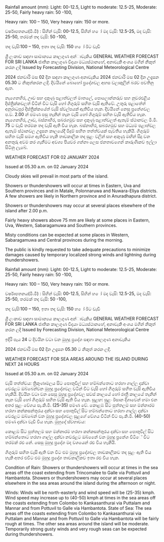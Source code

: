 Rainfall amount (mm): Light: 00-12.5, Light to moderate: 12.5-25, Moderate: 25-50, Fairly heavy rain: 50 -100,

Heavy rain: 100 – 150, Very heavy rain: 150 or more.

වර්ෂාපතනය(මි.මී) : සිහින් වැසි: 00-12.5, සිහින් හ ෝ මද වැසි: 12.5-25, මද වැසි: 25-50, තරමක් තද වැසි: 50 -100,

තද වැසි:100 – 150, ඉතා තද වැසි: 150 හ ෝ ඊට වැඩි

ශ්‍රී ලංකාව සඳහා සාමාන්‍යය කාලගුණ අන්‍ාවැකිය GENERAL WEATHER FORECAST FOR SRI LANKA ජාතික කාලගුණ විදයා මධ්‍යස්ථානහේ, අනාවැකි අංශය මගින් නිකුත් කරන ලදි Issued by Forecasting Division, National Meteorological Centre

2024 ජනවාරි මස 02 දින සඳහා කාලගුණ අනාවැකිය 2024 ජනවාරි මස 02 දින උදෑසන 05.30 ට නිකුත්කරන ලදි. දිවයිනේ බොහෝ ප්‍රදේශවල අහස වලාකුලින් බරව පවතිනු ඇත.

නැගෙනහිර, ඌව සහ දකුණු පළාත්වලත් මාතලේ, පොලොන්නරුව සහ නුවරඑළිය දිස්ත්‍රික්කවලත් විටින් විට වැසි හෝ ගිගුරුම් සහිත වැසි ඇතිවේ. උතුරු පළාතේත් අනුරාධපුර දිස්ත්‍රික්කයේත් වැසි ස්වල්පයක් ඇතිවිය හැක. දිවයිනේ නෙසු ප්‍රනේශවල ප.ව. 2.00 න් පමණ පසු තැනින් තැන වැසි හෝ ගිගුරුම් සහිත වැසි ඇතිවිය හැක. නැගෙනහිර, ඌව, බස්නාහිර, සබරගමුව සහ දකුණු පළාත්වලත් ඇතැම් ස්ථානවල මි.මි. 75 ට වැඩි තරමක තද වැසි ඇති විය හැක. බස්නාහිර, සබරගමුව සහ මධ්‍යම පළාත්වල ඇතැම් ස්ථානවල උදෑසන කාලයේදී මීදුම් සහිත තත්ත්වයක් පැවතිය හැකියි. ගිගුරුම් සහිත වැසි සමග ඇතිවිය හැකි තාවකාලික තද සුළං වලින් සහ අකුණු මඟින් සිදු වන අනතුරු අවම කර ගැනීමට අවශ්‍ය පියවර ගන්නා ලෙස ජනතාවගෙන් කාරුණිකව ඉල්ලා සිටිනු ලැබේ.

WEATHER FORECAST FOR 02 JANUARY 2024

Issued at 05.30 a.m. on 02 January 2024

Cloudy skies will prevail in most parts of the island.

Showers or thundershowers will occur at times in Eastern, Uva and Southern provinces and in Matale, Polonnaruwa and Nuwara-Eliya districts. A few showers are likely in Northern province and in Anuradhapura district.

Showers or thundershowers may occur at several places elsewhere of the island after 2.00 p.m.

Fairly heavy showers above 75 mm are likely at some places in Eastern, Uva, Western, Sabaragamuwa and Southern provinces.

Misty conditions can be expected at some places in Western, Sabaragamuwa and Central provinces during the morning.

The public is kindly requested to take adequate precautions to minimize damages caused by temporary localized strong winds and lightning during thundershowers.

Rainfall amount (mm): Light: 00-12.5, Light to moderate: 12.5-25, Moderate: 25-50, Fairly heavy rain: 50 -100,

Heavy rain: 100 – 150, Very heavy rain: 150 or more.

වර්ෂාපතනය(මි.මී) : සිහින් වැසි: 00-12.5, සිහින් හ ෝ මද වැසි: 12.5-25, මද වැසි: 25-50, තරමක් තද වැසි: 50 -100,

තද වැසි:100 – 150, ඉතා තද වැසි: 150 හ ෝ ඊට වැඩි

ශ්‍රී ලංකාව සඳහා සාමාන්‍යය කාලගුණ අන්‍ාවැකිය GENERAL WEATHER FORECAST FOR SRI LANKA ජාතික කාලගුණ විදයා මධ්‍යස්ථානහේ, අනාවැකි අංශය මගින් නිකුත් කරන ලදි Issued by Forecasting Division, National Meteorological Centre

ඉදිරි පැය 24 ට දිවයින වටා වන මුහුදු ප්‍රදේශ සඳහා කාලගුණ අනාවැකිය

2024 ජනවාරි මස 02 දින උදෑසන 05.30 ට නිකුත් කරන ලදි.

WEATHER FORECAST FOR SEA AREAS AROUND THE ISLAND DURING NEXT 24 HOURS

Issued at 05.30 a.m. on 02 January 2024

වැසි තත්ත්වය: ත්‍රිකුණාමලය සිට පොතුවිල් සහ හම්බන්තොට හරහා ගාල්ල දක්වා වෙරළට ඔබ්බෙන්වන මුහුදු ප්‍රදේශවල වටින් විට වැසි හෝ ගිගුරුම් සහිත වැසි ඇතිවිය හැකියි. දිවයින වටා වන සෙසු මුහුදු ප්‍රදේශවල සවස් කාලයේ හෝ රාත්‍රී කාලයේ තැනින් තැන වැසි හෝ ගිගුරුම් සහිත වැසි ඇති විය හැක. සුළඟ: සුළං ඊසාන දිශාවෙන් හමා එන අතර සුළං වේගය පැ.කි.මී. (25-35) පමණ වේ. කොළඹ සිට පුත්තලම සහ මන්නාරම හරහා කන්කසන්තුරය දක්වා සහ පොතුවිල් සිට හම්බන්තොට හරහා ගාල්ල දක්වා වෙරළට ඔබ්බෙන් වන මුහුදු ප්‍රදේශවල සුළගේ වේගය විටින් විට පැ.කි.මී. (40-50) පමණ දක්වා වැඩි විය හැක. මුහුදේ ස්වභාවය:

කොළඹ සිට පුත්තලම සහ මන්නාරම හරහා කන්කසන්තුරය දක්වා සහ පොතුවිල් සිට හම්බන්තොට හරහා ගාල්ල දක්වා නවරළට ඔබ්නෙේ වන මුහුදු ප්‍රනේශ විටිේ විට තරමක් රළු නේ. සෙසු මුහුදු ප්‍රදේශ මද වශයෙන් රළු විය හැකියි.

ගිගුරුම් සහිත වැසි ඇති වන විට එම මුහුදු ප්‍රදේශවල තාවකාලිකව තද සුළං ඇති විය හැකි අතර එවිට එම මුහුදු ප්‍රදේශ තාවකාලිකව ඉතා රළු විය හැක.

Condition of Rain: Showers or thundershowers will occur at times in the sea areas off the coast extending from Trincomalee to Galle via Pottuvil and Hambantota. Showers or thundershowers may occur at several places elsewhere in the sea areas around the island during the afternoon or night.

Winds: Winds will be north-easterly and wind speed will be (25-35) kmph. Wind speed may increase up to (40-50) kmph at times in the sea areas off the coasts extending from Colombo to Kankasanthurai via Puttalam and Mannar and from Pottuvil to Galle via Hambantota. State of Sea: The sea areas off the coasts extending from Colombo to Kankasanthurai via Puttalam and Mannar and from Pottuvil to Galle via Hambantota will be fairly rough at times. The other sea areas around the island will be moderate. Temporarily strong gusty winds and very rough seas can be expected during thundershowers.